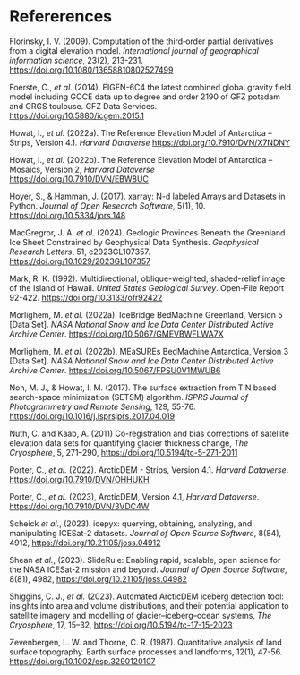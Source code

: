# Refererences

Florinsky, I. V. (2009). Computation of the third‐order partial derivatives from a digital elevation model. _International journal of geographical information science_, 23(2), 213-231. https://doi.org/10.1080/13658810802527499

Foerste, C., _et al._ (2014). EIGEN-6C4 the latest combined global gravity field model including GOCE data up to degree and order 2190 of GFZ potsdam and GRGS toulouse. GFZ Data Services. https://doi.org/10.5880/icgem.2015.1

Howat, I., _et al._ (2022a). The Reference Elevation Model of Antarctica – Strips, Version 4.1. _Harvard Dataverse_ https://doi.org/10.7910/DVN/X7NDNY

Howat, I., _et al._ (2022b). The Reference Elevation Model of Antarctica – Mosaics, Version 2, _Harvard Dataverse_ https://doi.org/10.7910/DVN/EBW8UC

Hoyer, S., & Hamman, J. (2017). xarray: N-d labeled Arrays and Datasets in Python. _Journal of Open Research Software_, 5(1), 10. https://doi.org/10.5334/jors.148

MacGregror, J. A. _et al._ (2024). Geologic Provinces Beneath the Greenland Ice Sheet Constrained by Geophysical Data Synthesis. _Geophysical Research Letters_, 51, e2023GL107357. https://doi.org/10.1029/2023GL107357

Mark, R. K. (1992). Multidirectional, oblique-weighted, shaded-relief image of the Island of Hawaii. _United States Geological Survey_. Open-File Report 92-422. https://doi.org/10.3133/ofr92422

Morlighem, M. _et al._ (2022a). IceBridge BedMachine Greenland, Version 5 [Data Set]. _NASA National Snow and Ice Data Center Distributed Active Archive Center_. https://doi.org/10.5067/GMEVBWFLWA7X

Morlighem, M. _et al._ (2022b). MEaSUREs BedMachine Antarctica, Version 3 [Data Set]. _NASA National Snow and Ice Data Center Distributed Active Archive Center_. https://doi.org/10.5067/FPSU0V1MWUB6

Noh, M. J., & Howat, I. M. (2017). The surface extraction from TIN based search-space minimization (SETSM) algorithm. _ISPRS Journal of Photogrammetry and Remote Sensing_, 129, 55-76. https://doi.org/10.1016/j.isprsjprs.2017.04.019

Nuth, C. and Kääb, A. (2011) Co-registration and bias corrections of satellite elevation data sets for quantifying glacier thickness change, _The Cryosphere_, 5, 271–290, https://doi.org/10.5194/tc-5-271-2011

Porter, C., _et al._ (2022). ArcticDEM - Strips, Version 4.1. _Harvard Dataverse_. https://doi.org/10.7910/DVN/OHHUKH

Porter, C., _et al._ (2023), ArcticDEM, Version 4.1, _Harvard Dataverse_. https://doi.org/10.7910/DVN/3VDC4W

Scheick _et al._, (2023). icepyx: querying, obtaining, analyzing, and manipulating ICESat-2 datasets. _Journal of Open Source Software_, 8(84), 4912, https://doi.org/10.21105/joss.04912

Shean _et al._, (2023). SlideRule: Enabling rapid, scalable, open science for the NASA ICESat-2 mission and beyond. _Journal of Open Source Software_, 8(81), 4982, https://doi.org/10.21105/joss.04982

Shiggins, C. J., _et al._ (2023). Automated ArcticDEM iceberg detection tool: insights into area and volume distributions, and their potential application to satellite imagery and modelling of glacier–iceberg–ocean systems, _The Cryosphere_, 17, 15–32, https://doi.org/10.5194/tc-17-15-2023

Zevenbergen, L. W. and Thorne, C. R. (1987). Quantitative analysis of land surface topography. Earth surface processes and landforms, 12(1), 47-56. https://doi.org/10.1002/esp.3290120107
